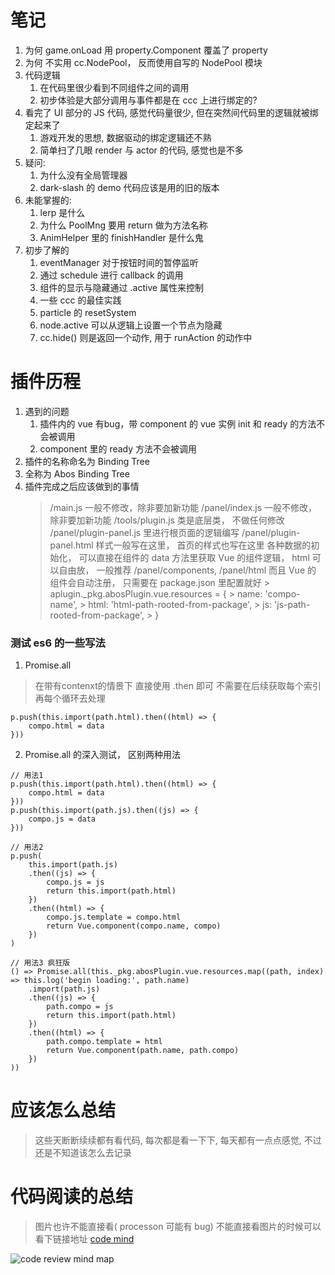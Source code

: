 # 笔记

1. 为何 game.onLoad 用 property.Component 覆盖了 property
2. 为何 不实用 cc.NodePool， 反而使用自写的 NodePool 模块
3. 代码逻辑
    1. 在代码里很少看到不同组件之间的调用
    2. 初步体验是大部分调用与事件都是在 ccc 上进行绑定的?
4. 看完了 UI 部分的 JS 代码, 感觉代码量很少, 但在突然间代码里的逻辑就被绑定起来了
    1. 游戏开发的思想, 数据驱动的绑定逻辑还不熟
    2. 简单扫了几眼 render 与 actor 的代码, 感觉也是不多
5. 疑问:
    1. 为什么没有全局管理器
    2. dark-slash 的 demo 代码应该是用的旧的版本
6. 未能掌握的:
    1. lerp 是什么
    2. 为什么 PoolMng 要用 return 做为方法名称
    3. AnimHelper 里的 finishHandler 是什么鬼
7. 初步了解的
    1. eventManager 对于按钮时间的暂停监听
    2. 通过 schedule 进行 callback 的调用
    3. 组件的显示与隐藏通过 .active 属性来控制
    4. 一些 ccc 的最佳实践
    5. particle 的 resetSystem
    6. node.active 可以从逻辑上设置一个节点为隐藏
    7. cc.hide() 则是返回一个动作, 用于 runAction 的动作中

# 插件历程

1. 遇到的问题
    1. 插件内的 vue 有bug，带 component 的 vue 实例 init 和 ready 的方法不会被调用
    2. component 里的 ready 方法不会被调用
2. 插件的名称命名为 Binding Tree
3. 全称为 Abos Binding Tree
4. 插件完成之后应该做到的事情
    > /main.js 一般不修改，除非要加新功能
    > /panel/index.js 一般不修改，除非要加新功能
    > /tools/plugin.js 类是底层类， 不做任何修改
    > /panel/plugin-panel.js 里进行根页面的逻辑编写
    > /panel/plugin-panel.html 样式一般写在这里， 首页的样式也写在这里
    > 各种数据的初始化， 可以直接在组件的 data 方法里获取
    > Vue 的组件逻辑， html 可以自由放， 一般推荐 /panel/components, /panel/html
    > 而且 Vue 的 组件会自动注册， 只需要在 package.json 里配置就好
        > aplugin._pkg.abosPlugin.vue.resources = {
        >     name: 'compo-name',
        >     html: 'html-path-rooted-from-package',
        >     js: 'js-path-rooted-from-package',
        > }


### 测试 es6 的一些写法

1. Promise.all
> 在带有contenxt的情景下
> 直接使用 .then 即可
> 不需要在后续获取每个索引再每个循环去处理

```JS
p.push(this.import(path.html).then((html) => {
    compo.html = data
}))
```

2. Promise.all 的深入测试， 区别两种用法
```JS
// 用法1
p.push(this.import(path.html).then((html) => {
    compo.html = data
}))
p.push(this.import(path.js).then((js) => {
    compo.js = data
}))

// 用法2
p.push(
    this.import(path.js)
    .then((js) => {
        compo.js = js
        return this.import(path.html)
    })
    .then((html) => {
        compo.js.template = compo.html
        return Vue.component(compo.name, compo)
    })
)

// 用法3 疯狂版
() => Promise.all(this._pkg.abosPlugin.vue.resources.map((path, index) => this.log('begin loading:', path.name)
    .import(path.js)
    .then((js) => {
        path.compo = js
        return this.import(path.html)
    })
    .then((html) => {
        path.compo.template = html
        return Vue.component(path.name, path.compo)
    })
))
```



# 应该怎么总结

> 这些天断断续续都有看代码, 每次都是看一下下, 每天都有一点点感觉, 不过还是不知道该怎么去记录
>

# 代码阅读的总结

> 图片也许不能直接看( processon 可能有 bug)
> 不能直接看图片的时候可以看下链接地址 [code mind][review mind link]

![code review mind map][review mind map]


[review mind map]: https://on-img.com/chart_image/thumb/58324beee4b05594f51bc996.png "代码阅读导图"
[review mind link]: http://www.processon.com/view/link/58319f03e4b06bc83a32584a
